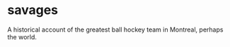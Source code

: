 savages
=======

A historical account of the greatest ball hockey team in Montreal, perhaps the world.
